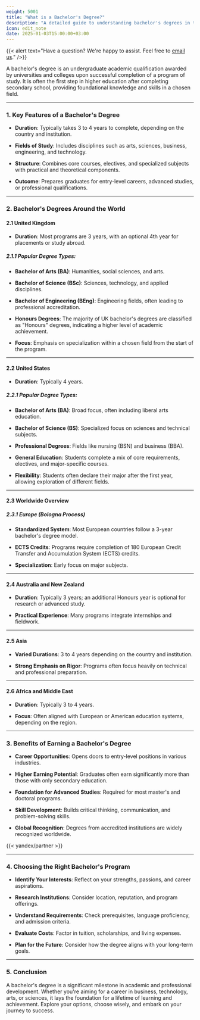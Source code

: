 ```yaml
---
weight: 5001
title: "What is a Bachelor's Degree?"
description: "A detailed guide to understanding bachelor's degrees in the UK, USA, and globally."
icon: edit_note
date: 2025-01-03T15:00:00+03:00
---
```


{{< alert text="Have a question? We're happy to assist. Feel free to [email us](mailto:support@highereduspot.com)." />}}

A bachelor's degree is an undergraduate academic qualification awarded by universities and colleges upon successful completion of a program of study. It is often the first step in higher education after completing secondary school, providing foundational knowledge and skills in a chosen field.

---

### 1. **Key Features of a Bachelor's Degree**

- **Duration**: Typically takes 3 to 4 years to complete, depending on the country and institution.

- **Fields of Study**: Includes disciplines such as arts, sciences, business, engineering, and technology.

- **Structure**: Combines core courses, electives, and specialized subjects with practical and theoretical components.

- **Outcome**: Prepares graduates for entry-level careers, advanced studies, or professional qualifications.

---

### 2. **Bachelor's Degrees Around the World**

#### 2.1 **United Kingdom**

- **Duration**: Most programs are 3 years, with an optional 4th year for placements or study abroad.

##### 2.1.1 **Popular Degree Types**:

- **Bachelor of Arts (BA)**: Humanities, social sciences, and arts.

- **Bachelor of Science (BSc)**: Sciences, technology, and applied disciplines.

- **Bachelor of Engineering (BEng)**: Engineering fields, often leading to professional accreditation.

- **Honours Degrees**: The majority of UK bachelor's degrees are classified as "Honours" degrees, indicating a higher level of academic achievement.

- **Focus**: Emphasis on specialization within a chosen field from the start of the program.

---

#### 2.2 **United States**

- **Duration**: Typically 4 years.

##### 2.2.1 **Popular Degree Types**:

- **Bachelor of Arts (BA)**: Broad focus, often including liberal arts education.

- **Bachelor of Science (BS)**: Specialized focus on sciences and technical subjects.

- **Professional Degrees**: Fields like nursing (BSN) and business (BBA).

- **General Education**: Students complete a mix of core requirements, electives, and major-specific courses.

- **Flexibility**: Students often declare their major after the first year, allowing exploration of different fields.

---

#### 2.3 **Worldwide Overview**

##### 2.3.1 **Europe (Bologna Process)**

- **Standardized System**: Most European countries follow a 3-year bachelor's degree model.

- **ECTS Credits**: Programs require completion of 180 European Credit Transfer and Accumulation System (ECTS) credits.

- **Specialization**: Early focus on major subjects.

---

#### 2.4 **Australia and New Zealand**

- **Duration**: Typically 3 years; an additional Honours year is optional for research or advanced study.

- **Practical Experience**: Many programs integrate internships and fieldwork.

---

#### 2.5 **Asia**

- **Varied Durations**: 3 to 4 years depending on the country and institution.

- **Strong Emphasis on Rigor**: Programs often focus heavily on technical and professional preparation.

---

#### 2.6 **Africa and Middle East**

- **Duration**: Typically 3 to 4 years.

- **Focus**: Often aligned with European or American education systems, depending on the region.

---

### 3. **Benefits of Earning a Bachelor's Degree**

- **Career Opportunities**: Opens doors to entry-level positions in various industries.

- **Higher Earning Potential**: Graduates often earn significantly more than those with only secondary education.

- **Foundation for Advanced Studies**: Required for most master's and doctoral programs.

- **Skill Development**: Builds critical thinking, communication, and problem-solving skills.

- **Global Recognition**: Degrees from accredited institutions are widely recognized worldwide.

{{< yandex/partner >}}

---

### 4. **Choosing the Right Bachelor's Program**

- **Identify Your Interests**: Reflect on your strengths, passions, and career aspirations.

- **Research Institutions**: Consider location, reputation, and program offerings.

- **Understand Requirements**: Check prerequisites, language proficiency, and admission criteria.

- **Evaluate Costs**: Factor in tuition, scholarships, and living expenses.

- **Plan for the Future**: Consider how the degree aligns with your long-term goals.

---

### 5. **Conclusion**

A bachelor's degree is a significant milestone in academic and professional development. Whether you're aiming for a career in business, technology, arts, or sciences, it lays the foundation for a lifetime of learning and achievement. Explore your options, choose wisely, and embark on your journey to success.
